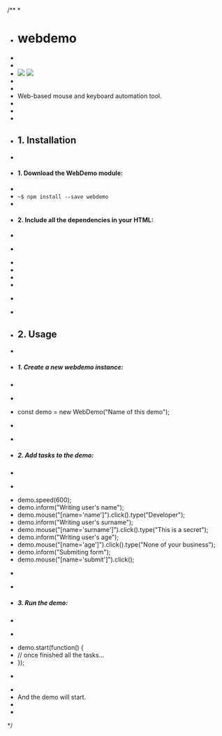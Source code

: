 /**
 *
 * # webdemo
 * 
 * 
 * ![](https://img.shields.io/badge/webdemo-v1.0.0-green.svg) ![](https://img.shields.io/badge/stable-70%25-orange.svg)
 * 
 * 
 * Web-based mouse and keyboard automation tool.
 * 
 *  
 * 
 * ## 1. Installation
 * 
 * #### 1. Download the WebDemo module:
 * 
 * `~$ npm install --save webdemo`
 * 
 * #### 2. Include all the dependencies in your HTML:
 * 
 * ```html
 * <link  href="node_modules/webdemo/dep/domlogger.css" rel="stylesheet" type="text/css" />
 * <script src="node_modules/webdemo/dep/syn.js"></script>
 * <script src="node_modules/webdemo/dep/domlogger.js"></script>
 * <script src="node_modules/webdemo/src/webdemo.js"></script>
 * ```
 * 
 * ## 2. Usage
 * 
 * ##### 1. Create a new webdemo instance:
 * 
 * ```js
 * const demo = new WebDemo("Name of this demo");
 * ```
 * 
 * ##### 2. Add tasks to the demo:
 * 
 * ```js
 * demo.speed(600);
 * demo.inform("Writing user's name");
 * demo.mouse("[name='name']").click().type("Developer");
 * demo.inform("Writing user's surname");
 * demo.mouse("[name='surname']").click().type("This is a secret");
 * demo.inform("Writing user's age");
 * demo.mouse("[name='age']").click().type("None of your business");
 * demo.inform("Submiting form");
 * demo.mouse("[name='submit']").click();
 * ```
 * 
 * ##### 3. Run the demo:
 * 
 * ```js
 * demo.start(function() {
 *   // once finished all the tasks...
 * });
 * ```
 * 
 * And the demo will start.
 * 
 * 
 */
